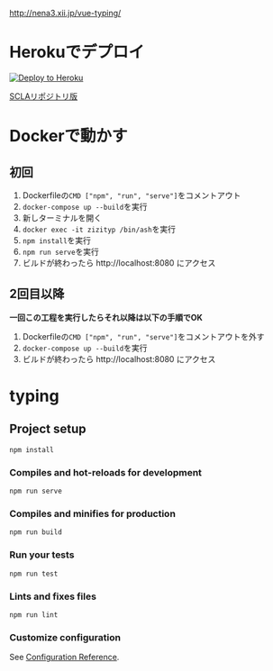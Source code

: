 http://nena3.xii.jp/vue-typing/

# Herokuでデプロイ
[![Deploy to Heroku](https://www.herokucdn.com/deploy/button.png)](https://heroku.com/deploy)

[SCLAリポジトリ版](https://news-typing-scla.herokuapp.com/)

# Dockerで動かす
## 初回
1. Dockerfileの`CMD ["npm", "run", "serve"]`をコメントアウト
1. `docker-compose up --build`を実行
1. 新しターミナルを開く
1. `docker exec -it zizityp /bin/ash`を実行
1. `npm install`を実行
1. `npm run serve`を実行
1. ビルドが終わったら http://localhost:8080 にアクセス

## 2回目以降
__一回この工程を実行したらそれ以降は以下の手順でOK__
1. Dockerfileの`CMD ["npm", "run", "serve"]`をコメントアウトを外す
1. `docker-compose up --build`を実行
1. ビルドが終わったら http://localhost:8080 にアクセス

# typing

## Project setup
```
npm install
```

### Compiles and hot-reloads for development
```
npm run serve
```

### Compiles and minifies for production
```
npm run build
```

### Run your tests
```
npm run test
```

### Lints and fixes files
```
npm run lint
```

### Customize configuration
See [Configuration Reference](https://cli.vuejs.org/config/).
